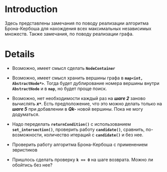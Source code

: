 # Introduction #

Здесь представлены замечания по поводу реализации алгоритма Брона-Кербоша для нахождения всех максимальных независимых множеств. Также замечания, по поводу реализации графа.

# Details #

  * Возможно, имеет смысл сделать **`NodeContainer`**

  * Возможно, имеет смысл хранить вершины графа в **`map<int, AbstractNode*>`**. Тогда будет дублирование номера вершины внутри **`AbstractNode`** и в **`map`**, но будет проще поиск.

  * Возможно, нет необходимости каждый раз на _**шаге 2**_ заново вычислять _**x`*`**_. Есть предположение, что это можно делать только на _**шаге 5**_ при добавлении в _**Qk-**_ новой вершины. Пока не могу додуматься.

  * Надо переделать **`returnCondition()`** с использованием **`set_intersection()`**, проверить работу **`candidate()`**, сравнить, по-возможности, количество итераций с **`candidate()`** и без нее.

  * Проверить работу алгоритма Брона-Кербоша с применением эвристиков
  * Пришлось сделать проверку **`k == 0`** на шаге возврата. Можно ли обойтись без нее?